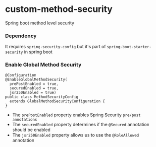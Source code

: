 # custom-method-security

Spring boot method level security

### Dependency ###

It requires `spring-security-config` but it's part of `spring-boot-starter-security` in spring boot

### Enable Global Method Security ###
	
	@Configuration
	@EnableGlobalMethodSecurity(
	  prePostEnabled = true, 
	  securedEnabled = true, 
	  jsr250Enabled = true)
	public class MethodSecurityConfig 
	  extends GlobalMethodSecurityConfiguration {
	}
    
* The `prePostEnabled` property enables Spring Security `pre/post annotations`
* The `securedEnabled` property determines if the `@Secured` annotation should be enabled
* The `jsr250Enabled` property allows us to use the `@RoleAllowed` annotation

